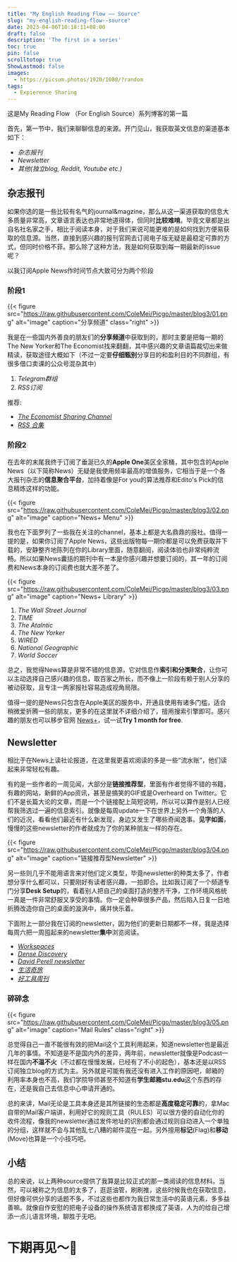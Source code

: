 ```yaml
---
title: "My English Reading Flow —— Source"
slug: "my-english-reading-flow--source"
date: 2023-04-06T10:18:11+08:00
draft: false
description: 'The first in a series'
toc: true
pin: false
scrolltotop: true
ShowLastmod: false
images:
  - https://picsum.photos/1920/1080/?random
tags: 
  - Expierence Sharing
---
```


这是My Reading Flow （For English Source）系列博客的第一篇

首先，第一节中，我们来聊聊信息的来源。开门见山，我获取英文信息的渠道基本如下：

* *杂志报刊*
* *Newsletter*
* *其他(独立blog, Reddit, Youtube etc.)*

## 杂志报刊

如果你选的是一些比较有名气的journal&magzine，那么从这一渠道获取的信息大多质量非常高，文章语言表达也非常地道得体，但同时**比较难啃**。毕竟文章都是出自名社名家之手，相比于阅读本身，对于我们来说可能更难的是如何找到方便易获取的信息源。当然，直接到感兴趣的报刊官网去订阅电子版无疑是最稳定可靠的方式，但同时价格不菲。那么除了这种方法，我是如何获取到每一期最新的issue呢？

以我订阅Apple News作时间节点大致可分为两个阶段

### **阶段1**

{{< figure src="https://raw.githubusercontent.com/ColeMei/Picgo/master/blog3/01.png" alt="image" caption="分享频道" class="right" >}}

我是在一些国内外善良的朋友们的**分享频道**中获取到的，那时主要是把每一期的The New Yorker和The Economist找来翻翻，其中感兴趣的文章语篇裁切出来做精读，获取途径大概如下（不过一定要**仔细甄别**分享目的和盈利目的不同群组，有很多借口卖课的公众号混杂其中）

1. *Telegram群组*
2. *RSS订阅*

推荐:

* *[The Economist Sharing Channel](https://t.me/sharingte)*
* *[RSS 合集](https://plink.anyfeeder.com/)*

### 阶段2

在去年的末尾我终于订阅了垂涎已久的**Apple One**美区全家桶，其中包含的Apple News（以下简称News）无疑是我使用频率最高的增值服务，它相当于是一个各大报刊杂志的**信息聚合平台**，加持着像是For you的算法推荐和Edito's Pick的信息精炼这样的功能。

{{< figure src="https://raw.githubusercontent.com/ColeMei/Picgo/master/blog3/02.png" alt="image" caption="News+ Menu" >}}

我也在下面罗列了一些我在关注的channel，基本上都是大名鼎鼎的报社。值得一提的是，如果你订阅了Apple News，这些出版物每一期你都是可以免费获取并下载的，安静整齐地陈列在你的Library里面，随意翻阅，阅读体验也非常纯粹流畅。所以如果News囊括的期刊中有一本是你感兴趣并想要订阅的，其一年的订阅费和News本身的订阅费也就大差不差了。

{{< figure src="https://raw.githubusercontent.com/ColeMei/Picgo/master/blog3/03.png" alt="image" caption="News+ Library" >}}

1. *The Wall Street Journal*
2. *TIME*
3. *The Atalntic*
4. *The New Yorker*
5. *WIRED*
6. *National Geographic*
7. *World Soccer*

总之，我觉得News算是非常不错的信息源，它对信息作**索引和分类聚合**，让你可以主动选择自己感兴趣的信息，取百家之所长，而不像上一阶段有赖于别人分享的被动获取，且专注一两家报社容易造成视角局限。

值得一提的是News只包含在Apple美区的服务中，开通且使用有诸多门槛，适合稍微爱折腾一些的朋友，更多的在这里就不详细介绍了，擅用搜索引擎即可。感兴趣的朋友也可以移步官网 [News+](https://www.apple.com/apple-news/)，试一试**Try 1 month for free**.

## Newsletter

相比于在News上读社论报道，在这里我更喜欢阅读的多是一些“流水账”，他们读起来非常轻松有趣。

有的是一些作者的一周见闻，大部分是**链接推荐型**，里面有作者觉得不错的书籍，有趣的网站，新鲜的App资讯，甚至是搞笑的GIF或是Overheard on Twitter。它们不是长篇大论的文章，而是一个个链接配上简短说明，所以可以算作是别人已经帮我筛选过一遍的信息索引。就像是每周update一下在世界上另外一个角落的人们的近况，看看他们最近有什么新发现，身边又发生了哪些奇闻逸事。**见字如面**，慢慢的这些newsletter的作者就成为了你的某种朋友一样的存在。

{{< figure src="https://raw.githubusercontent.com/ColeMei/Picgo/master/blog3/04.png" alt="image" caption="链接推荐型Newsletter" >}}

另一些则几乎不能用语言来对他们定义类型，毕竟newsletter的种类太多了，作者想分享什么都可以，只要刚好有读者感兴趣，一拍即合。比如我订阅了一个频道专门分享**Desk Setup**的，看着别人把自己的桌面打造的整齐干净，工作环境风格统一真是一件非常舒服又享受的事情。你一定会种草很多产品，然后陷入日复一日地折腾改造你自己的桌面的漩涡中，痛并快乐着。

下面附上一部分我在订阅的newsletter，因为他们的更新日期都不一样，我是选择每周六把一周囤起来的newsletter**集中**浏览阅读。

* *[Workspaces](https://www.workspaces.xyz/)* 
* *[Dense Discovery](https://www.densediscovery.com/)*
* *[David Perell newsletter](https://perell.com/newsletter/)*
* *[生活奇旅](https://weichen.zhubai.love/)*
* *[好工具周刊](https://bestxtools.zhubai.love/)*

### 碎碎念

{{< figure src="https://raw.githubusercontent.com/ColeMei/Picgo/master/blog3/05.png" alt="image" caption="Mail Rules" class="right" >}}

总觉得自己一直不能很有效的把Mail这个工具利用起来，知道newsletter也是最近几年的事情。不知道是不是国内外的差异，两年前，newsletter就像是Podcast一样在国内**不温不火**（不过都在慢慢发展，已经有了不小的起色），基本还是以RSS订阅独立blog的方式为主。另外就是可能有我还没有进入工作的原因吧，邮箱的利用率本身也不高，我们学院导师甚至不知道有**学生邮箱stu.edu**这个东西的存在，还是我自己去信息中心申请开通的。

总的来讲，Mail无论是工具本身还是其所链接的生态都是**高度稳定可靠**的，拿Mac自带的Mail客户端讲，利用好它的规则工具（RULES）可以很方便的自动化你的收件流程，像我的newsletter通过发件地址的识别都会通过规则自动进入一个单独的分组，这样就不会与其他乱七八糟的邮件混在一起。另外擅用**标记**(Flag)和**移动**(Move)也算是一个小技巧吧。

## 小结

总的来说，以上两种source提供了我算是比较正式的那一类阅读的信息材料。当然，可以被称之为信息的太多了，逛逛油管，刷刷推，这些时候我也在获取信息，但好像可供分享的话题不多，不过这些也都作为我日常生活中的英语元素，多多益善嘛。就像自作安慰的把电子设备的操作系统语言都换成了英语，人为的给自己增添一点儿语言环境，聊胜于无吧。

# 下期再见～👋
